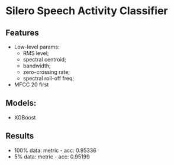# Silero Speech Activity Classifier

## Features
- Low-level params:
  - RMS level; 
  - spectral centroid; 
  - bandwidth; 
  - zero-crossing rate; 
  - spectral roll-off freq;
- MFCC 20 first

## Models:
- XGBoost 

## Results
- 100% data: metric - acc: 0.95336
- 5% data: metric - acc: 0.95199
